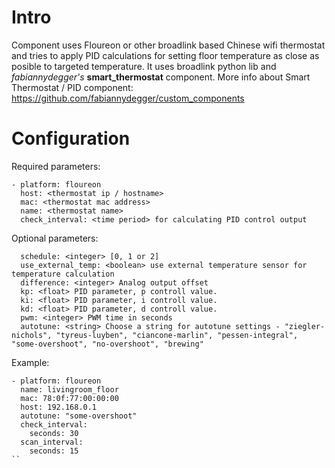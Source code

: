 # Intro
Component uses Floureon or other broadlink based Chinese wifi thermostat and tries to apply PID calculations for setting floor temperature as close as posible to targeted temperature. It uses broadlink python lib and *fabiannydegger's* **smart_thermostat** component. More info about Smart Thermostat / PID component: https://github.com/fabiannydegger/custom_components

# Configuration
Required parameters:
```
- platform: floureon
  host: <thermostat ip / hostname>
  mac: <thermostat mac address>
  name: <thermostat name>
  check_interval: <time period> for calculating PID control output
```
Optional parameters:
```
  schedule: <integer> [0, 1 or 2]
  use_external_temp: <boolean> use external temperature sensor for temperature calculation    
  difference: <integer> Analog output offset
  kp: <float> PID parameter, p controll value.
  ki: <float> PID parameter, i controll value.
  kd: <float> PID parameter, d controll value.
  pwm: <integer> PWM time in seconds
  autotune: <string> Choose a string for autotune settings - "ziegler-nichols", "tyreus-luyben", "ciancone-marlin", "pessen-integral", "some-overshoot", "no-overshoot", "brewing"
```
Example:
```
- platform: floureon
  name: livingroom_floor
  mac: 78:0f:77:00:00:00
  host: 192.168.0.1
  autotune: "some-overshoot"  
  check_interval:
    seconds: 30
  scan_interval:
    seconds: 15
``
